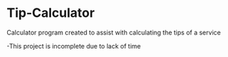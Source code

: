 # Tip-Calculator
Calculator program created to assist with calculating the tips of a service

-This project is incomplete due to lack of time


